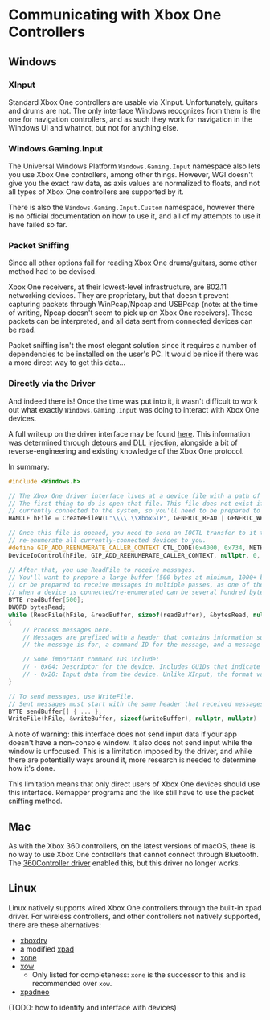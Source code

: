 # Communicating with Xbox One Controllers

## Windows

### XInput

Standard Xbox One controllers are usable via XInput. Unfortunately, guitars and drums are not. The only interface Windows recognizes from them is the one for navigation controllers, and as such they work for navigation in the Windows UI and whatnot, but not for anything else.

### Windows.Gaming.Input

The Universal Windows Platform `Windows.Gaming.Input` namespace also lets you use Xbox One controllers, among other things. However, WGI doesn't give you the exact raw data, as axis values are normalized to floats, and not all types of Xbox One controllers are supported by it.

There is also the `Windows.Gaming.Input.Custom` namespace, however there is no official documentation on how to use it, and all of my attempts to use it have failed so far.

### Packet Sniffing

Since all other options fail for reading Xbox One drums/guitars, some other method had to be devised.

Xbox One receivers, at their lowest-level infrastructure, are 802.11 networking devices. They are proprietary, but that doesn't prevent capturing packets through WinPcap/Npcap and USBPcap (note: at the time of writing, Npcap doesn't seem to pick up on Xbox One receivers). These packets can be interpreted, and all data sent from connected devices can be read.

Packet sniffing isn't the most elegant solution since it requires a number of dependencies to be installed on the user's PC. It would be nice if there was a more direct way to get this data...

### Directly via the Driver

And indeed there is! Once the time was put into it, it wasn't difficult to work out what exactly `Windows.Gaming.Input` was doing to interact with Xbox One devices.

A full writeup on the driver interface may be found [here](https://gist.github.com/TheNathannator/bcebc77e653f71e77634144940871596). This information was determined through [detours and DLL injection](https://github.com/nefarius/XInputHooker), alongside a bit of reverse-engineering and existing knowledge of the Xbox One protocol.

In summary:

```cpp
#include <Windows.h>

// The Xbox One driver interface lives at a device file with a path of "\\.\XboxGIP".
// The first thing to do is open that file. This file does not exist if no Xbox One controllers are
// currently connected to the system, so you'll need to be prepared to handle that.
HANDLE hFile = CreateFileW(L"\\\\.\\XboxGIP", GENERIC_READ | GENERIC_WRITE, FILE_SHARE_READ | FILE_SHARE_WRITE, nullptr, OPEN_EXISTING, FILE_ATTRIBUTE_NORMAL, nullptr);

// Once this file is opened, you need to send an IOCTL transfer to it to have it
// re-enumerate all currently-connected devices to you.
#define GIP_ADD_REENUMERATE_CALLER_CONTEXT CTL_CODE(0x4000, 0x734, METHOD_BUFFERED, FILE_ANY_ACCESS) // 0x40001CD0
DeviceIoControl(hFile, GIP_ADD_REENUMERATE_CALLER_CONTEXT, nullptr, 0, nullptr, 0, nullptr, nullptr);

// After that, you use ReadFile to receive messages.
// You'll want to prepare a large buffer (500 bytes at minimum, 1000+ bytes recommended)
// or be prepared to receive messages in multiple passes, as one of the messages sent
// when a device is connected/re-enumerated can be several hundred bytes large.
BYTE readBuffer[500];
DWORD bytesRead;
while (ReadFile(hFile, &readBuffer, sizeof(readBuffer), &bytesRead, nullptr))
{
    // Process messages here.
    // Messages are prefixed with a header that contains information such as an ID for the device
    // the message is for, a command ID for the message, and a message length (not including the header).

    // Some important command IDs include:
    // - 0x04: Descriptor for the device. Includes GUIDs that indicate which interfaces a device supports.
    // - 0x20: Input data from the device. Unlike XInput, the format varies per device type.
}

// To send messages, use WriteFile.
// Sent messages must start with the same header that received messages do.
BYTE sendBuffer[] { ... };
WriteFile(hFile, &writeBuffer, sizeof(writeBuffer), nullptr, nullptr)
```

A note of warning: this interface does not send input data if your app doesn't have a non-console window. It also does not send input while the window is unfocused. This is a limitation imposed by the driver, and while there are potentially ways around it, more research is needed to determine how it's done.

This limitation means that only direct users of Xbox One devices should use this interface. Remapper programs and the like still have to use the packet sniffing method.

## Mac

As with the Xbox 360 controllers, on the latest versions of macOS, there is no way to use Xbox One controllers that cannot connect through Bluetooth. The [360Controller driver](https://github.com/360Controller/360Controller) enabled this, but this driver no longer works.

## Linux

Linux natively supports wired Xbox One controllers through the built-in xpad driver. For wireless controllers, and other controllers not natively supported, there are these alternatives:

- [xboxdrv](https://gitlab.com/xboxdrv/xboxdrv)
- a modified [xpad](https://github.com/paroj/xpad)
- [xone](https://github.com/medusalix/xone)
- [xow](https://github.com/medusalix/xow)
  - Only listed for completeness: `xone` is the successor to this and is recommended over `xow`.
- [xpadneo](https://github.com/atar-axis/xpadneo/)

(TODO: how to identify and interface with devices)
